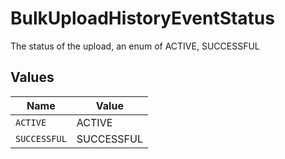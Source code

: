 # BulkUploadHistoryEventStatus

The status of the upload, an enum of ACTIVE, SUCCESSFUL


## Values

| Name         | Value        |
| ------------ | ------------ |
| `ACTIVE`     | ACTIVE       |
| `SUCCESSFUL` | SUCCESSFUL   |